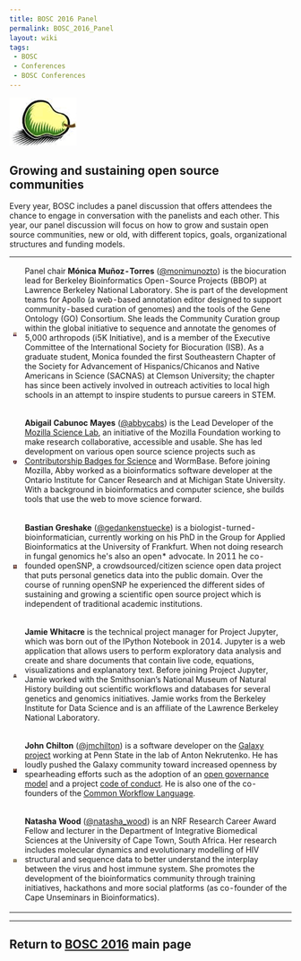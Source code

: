 ```yaml
---
title: BOSC 2016 Panel
permalink: BOSC_2016_Panel
layout: wiki
tags:
 - BOSC
 - Conferences
 - BOSC Conferences
---
```


<img src="Pear.png" title="BOSC logo" width="120" />

## Growing and sustaining open source communities

Every year, BOSC includes a panel discussion that offers attendees the
chance to engage in conversation with the panelists and each other. This
year, our panel discussion will focus on how to grow and sustain open
source communities, new or old, with different topics, goals,
organizational structures and funding models.

<table>
<tbody>
<tr class="odd">
<td>
<img src="monica-munoz-torres.jpg" title="Mónica Muñoz-Torres"
width="120" />
</td>
<td><p>Panel chair <strong>Mónica Muñoz-Torres</strong> (<a
href="https://twitter.com/monimunozto">@monimunozto</a>) is the
biocuration lead for Berkeley Bioinformatics Open-Source Projects (BBOP)
at Lawrence Berkeley National Laboratory. She is part of the development
teams for Apollo (a web-based annotation editor designed to support
community-based curation of genomes) and the tools of the Gene Ontology
(GO) Consortium. She leads the Community Curation group within the
global initiative to sequence and annotate the genomes of 5,000
arthropods (i5K Initiative), and is a member of the Executive Committee
of the International Society for Biocuration (ISB). As a graduate
student, Monica founded the first Southeastern Chapter of the Society
for Advancement of Hispanics/Chicanos and Native Americans in Science
(SACNAS) at Clemson University; the chapter has since been actively
involved in outreach activities to local high schools in an attempt to
inspire students to pursue careers in STEM.</p></td>
</tr>
<tr class="even">
<td>
<img src="abigail-mayes.jpg" title="Abigail Cabunoc Mayes"
width="120" />
</td>
<td><p><strong>Abigail Cabunoc Mayes</strong> (<a
href="https://twitter.com/abbycabs">@abbycabs</a>) is the Lead Developer
of the <a href="https://mozillascience.org/">Mozilla Science Lab</a>, an
initiative of the Mozilla Foundation working to make research
collaborative, accessible and usable. She has led development on various
open source science projects such as <a
href="https://badges.mozillascience.org/">Contributorship Badges for
Science</a> and WormBase. Before joining Mozilla, Abby worked as a
bioinformatics software developer at the Ontario Institute for Cancer
Research and at Michigan State University. With a background in
bioinformatics and computer science, she builds tools that use the web
to move science forward.</p></td>
</tr>
<tr class="odd">
<td>
<img src="bastian.jpg" title="Bastian Greshake" width="120" />
</td>
<td><p><strong>Bastian Greshake</strong> (<a
href="https://twitter.com/gedankenstuecke">@gedankenstuecke</a>) is a
biologist-turned-bioinformatician, currently working on his PhD in the
Group for Applied Bioinformatics at the University of Frankfurt. When
not doing research in fungal genomics he's also an open* advocate. In
2011 he co-founded openSNP, a crowdsourced/citizen science open data
project that puts personal genetics data into the public domain. Over
the course of running openSNP he experienced the different sides of
sustaining and growing a scientific open source project which is
independent of traditional academic institutions.</p></td>
</tr>
<tr class="even">
<td>
<img src="jamie-whitacre.jpg" title="Jamie Whitacre" width="120" />
</td>
<td><p><strong>Jamie Whitacre</strong> is the technical project manager
for Project Jupyter, which was born out of the IPython Notebook in 2014.
Jupyter is a web application that allows users to perform exploratory
data analysis and create and share documents that contain live code,
equations, visualizations and explanatory text. Before joining Project
Jupyter, Jamie worked with the Smithsonian’s National Museum of Natural
History building out scientific workflows and databases for several
genetics and genomics initiatives. Jamie works from the Berkeley
Institute for Data Science and is an affiliate of the Lawrence Berkeley
National Laboratory.</p></td>
</tr>
<tr class="odd">
<td>
<img src="john-chilton.jpg" title="John Chilton" width="120" />
</td>
<td><p><strong>John Chilton</strong> (<a
href="https://twitter.com/jmchilton">@jmchilton</a>) is a software
developer on the <a href="https://galaxyproject.org/">Galaxy project</a>
working at Penn State in the lab of Anton Nekrutenko. He has loudly
pushed the Galaxy community toward increased openness by spearheading
efforts such as the adoption of an <a
href="https://github.com/galaxyproject/galaxy/pull/314">open governance
model</a> and a project <a
href="https://github.com/galaxyproject/galaxy/blob/dev/CODE_OF_CONDUCT.md">code
of conduct</a>. He is also one of the co-founders of the <a
href="http://www.commonwl.org/">Common Workflow Language</a>.</p></td>
</tr>
<tr class="even">
<td>
<img src="natasha-wood.png" title="Natasha Wood" width="120" />
</td>
<td><p><strong>Natasha Wood</strong> (<a
href="https://twitter.com/natasha_wood">@natasha_wood</a>) is an NRF
Research Career Award Fellow and lecturer in the Department of
Integrative Biomedical Sciences at the University of Cape Town, South
Africa. Her research includes molecular dynamics and evolutionary
modelling of HIV structural and sequence data to better understand the
interplay between the virus and host immune system. She promotes the
development of the bioinformatics community through training
initiatives, hackathons and more social platforms (as co-founder of the
Cape Unseminars in Bioinformatics).</p></td>
</tr>
</tbody>
</table>

------------------------------------------------------------------------

## Return to [BOSC 2016](BOSC_2016 "wikilink") main page
